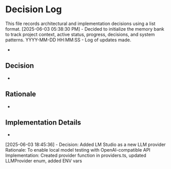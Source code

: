 # Decision Log

This file records architectural and implementation decisions using a list format.
[2025-06-03 05:38:30 PM] - Decided to initialize the memory bank to track project context, active status, progress, decisions, and system patterns.
YYYY-MM-DD HH:MM:SS - Log of updates made.

*

## Decision

*

## Rationale 

*

## Implementation Details

*
[2025-06-03 18:45:36] - Decision: Added LM Studio as a new LLM provider
Rationale: To enable local model testing with OpenAI-compatible API
Implementation: Created provider function in providers.ts, updated LLMProvider enum, added ENV vars